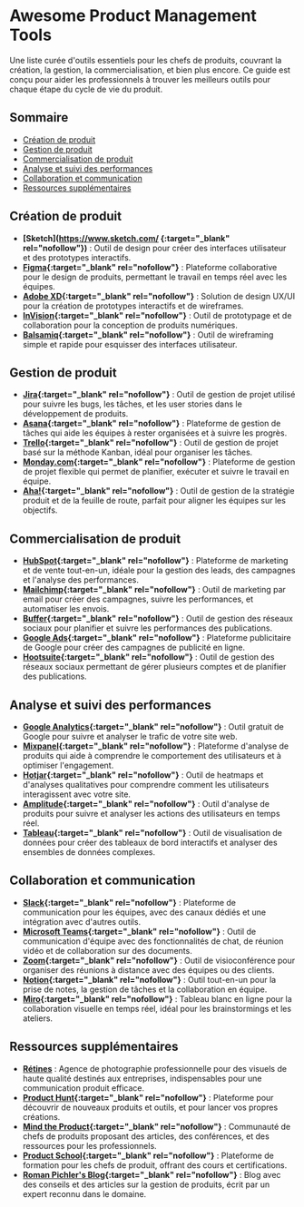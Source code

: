 # Awesome Product Management Tools

Une liste curée d'outils essentiels pour les chefs de produits, couvrant la création, la gestion, la commercialisation, et bien plus encore. Ce guide est conçu pour aider les professionnels à trouver les meilleurs outils pour chaque étape du cycle de vie du produit.

## Sommaire
- [Création de produit](#création-de-produit)
- [Gestion de produit](#gestion-de-produit)
- [Commercialisation de produit](#commercialisation-de-produit)
- [Analyse et suivi des performances](#analyse-et-suivi-des-performances)
- [Collaboration et communication](#collaboration-et-communication)
- [Ressources supplémentaires](#ressources-supplémentaires)

## Création de produit
- **[Sketch](https://www.sketch.com/ {:target="_blank" rel="nofollow"})** : Outil de design pour créer des interfaces utilisateur et des prototypes interactifs.
- **[Figma](https://www.figma.com/){:target="_blank" rel="nofollow"}** : Plateforme collaborative pour le design de produits, permettant le travail en temps réel avec les équipes.
- **[Adobe XD](https://www.adobe.com/products/xd.html){:target="_blank" rel="nofollow"}** : Solution de design UX/UI pour la création de prototypes interactifs et de wireframes.
- **[InVision](https://www.invisionapp.com/){:target="_blank" rel="nofollow"}** : Outil de prototypage et de collaboration pour la conception de produits numériques.
- **[Balsamiq](https://balsamiq.com/){:target="_blank" rel="nofollow"}** : Outil de wireframing simple et rapide pour esquisser des interfaces utilisateur.

## Gestion de produit
- **[Jira](https://www.atlassian.com/software/jira){:target="_blank" rel="nofollow"}** : Outil de gestion de projet utilisé pour suivre les bugs, les tâches, et les user stories dans le développement de produits.
- **[Asana](https://asana.com/){:target="_blank" rel="nofollow"}** : Plateforme de gestion de tâches qui aide les équipes à rester organisées et à suivre les progrès.
- **[Trello](https://trello.com/){:target="_blank" rel="nofollow"}** : Outil de gestion de projet basé sur la méthode Kanban, idéal pour organiser les tâches.
- **[Monday.com](https://monday.com/){:target="_blank" rel="nofollow"}** : Plateforme de gestion de projet flexible qui permet de planifier, exécuter et suivre le travail en équipe.
- **[Aha!](https://www.aha.io/){:target="_blank" rel="nofollow"}** : Outil de gestion de la stratégie produit et de la feuille de route, parfait pour aligner les équipes sur les objectifs.

## Commercialisation de produit
- **[HubSpot](https://www.hubspot.com/){:target="_blank" rel="nofollow"}** : Plateforme de marketing et de vente tout-en-un, idéale pour la gestion des leads, des campagnes et l'analyse des performances.
- **[Mailchimp](https://mailchimp.com/){:target="_blank" rel="nofollow"}** : Outil de marketing par email pour créer des campagnes, suivre les performances, et automatiser les envois.
- **[Buffer](https://buffer.com/){:target="_blank" rel="nofollow"}** : Outil de gestion des réseaux sociaux pour planifier et suivre les performances des publications.
- **[Google Ads](https://ads.google.com/){:target="_blank" rel="nofollow"}** : Plateforme publicitaire de Google pour créer des campagnes de publicité en ligne.
- **[Hootsuite](https://hootsuite.com/){:target="_blank" rel="nofollow"}** : Outil de gestion des réseaux sociaux permettant de gérer plusieurs comptes et de planifier des publications.

## Analyse et suivi des performances
- **[Google Analytics](https://analytics.google.com/){:target="_blank" rel="nofollow"}** : Outil gratuit de Google pour suivre et analyser le trafic de votre site web.
- **[Mixpanel](https://mixpanel.com/){:target="_blank" rel="nofollow"}** : Plateforme d'analyse de produits qui aide à comprendre le comportement des utilisateurs et à optimiser l'engagement.
- **[Hotjar](https://www.hotjar.com/){:target="_blank" rel="nofollow"}** : Outil de heatmaps et d'analyses qualitatives pour comprendre comment les utilisateurs interagissent avec votre site.
- **[Amplitude](https://amplitude.com/){:target="_blank" rel="nofollow"}** : Outil d'analyse de produits pour suivre et analyser les actions des utilisateurs en temps réel.
- **[Tableau](https://www.tableau.com/){:target="_blank" rel="nofollow"}** : Outil de visualisation de données pour créer des tableaux de bord interactifs et analyser des ensembles de données complexes.

## Collaboration et communication
- **[Slack](https://slack.com/){:target="_blank" rel="nofollow"}** : Plateforme de communication pour les équipes, avec des canaux dédiés et une intégration avec d'autres outils.
- **[Microsoft Teams](https://www.microsoft.com/microsoft-teams/group-chat-software){:target="_blank" rel="nofollow"}** : Outil de communication d'équipe avec des fonctionnalités de chat, de réunion vidéo et de collaboration sur des documents.
- **[Zoom](https://zoom.us/){:target="_blank" rel="nofollow"}** : Outil de visioconférence pour organiser des réunions à distance avec des équipes ou des clients.
- **[Notion](https://www.notion.so/){:target="_blank" rel="nofollow"}** : Outil tout-en-un pour la prise de notes, la gestion de tâches et la collaboration en équipe.
- **[Miro](https://miro.com/){:target="_blank" rel="nofollow"}** : Tableau blanc en ligne pour la collaboration visuelle en temps réel, idéal pour les brainstormings et les ateliers.

## Ressources supplémentaires
- **[Rétines](https://retines.fr)** : Agence de photographie professionnelle pour des visuels de haute qualité destinés aux entreprises, indispensables pour une communication produit efficace.
- **[Product Hunt](https://www.producthunt.com/){:target="_blank" rel="nofollow"}** : Plateforme pour découvrir de nouveaux produits et outils, et pour lancer vos propres créations.
- **[Mind the Product](https://www.mindtheproduct.com/){:target="_blank" rel="nofollow"}** : Communauté de chefs de produits proposant des articles, des conférences, et des ressources pour les professionnels.
- **[Product School](https://www.productschool.com/){:target="_blank" rel="nofollow"}** : Plateforme de formation pour les chefs de produit, offrant des cours et certifications.
- **[Roman Pichler's Blog](https://www.romanpichler.com/blog/){:target="_blank" rel="nofollow"}** : Blog avec des conseils et des articles sur la gestion de produits, écrit par un expert reconnu dans le domaine.
